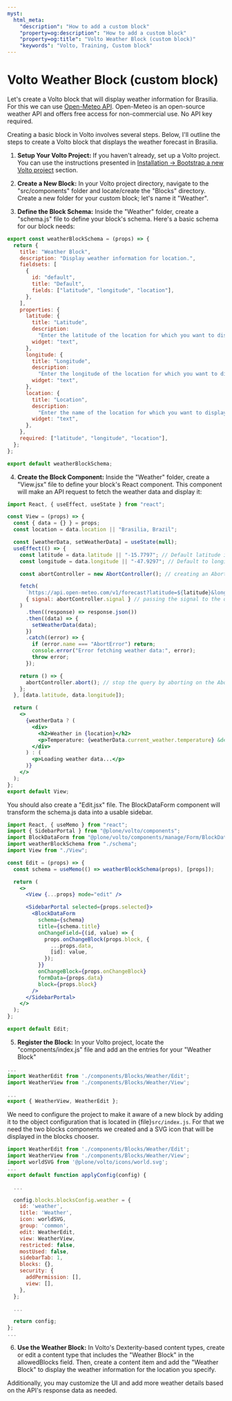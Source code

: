 ```yaml
---
myst:
  html_meta:
    "description": "How to add a custom block"
    "property=og:description": "How to add a custom block"
    "property=og:title": "Volto Weather Block (custom block)"
    "keywords": "Volto, Training, Custom block"
---
```


# Volto Weather Block (custom block)

Let's create a Volto block that will display weather information for Brasilia. For this we can use [Open-Meteo API](https://open-meteo.com/). Open-Meteo is an open-source weather API and offers free access for non-commercial use. No API key required.

Creating a basic block in Volto involves several steps. Below, I'll outline the steps to create a Volto block that displays the weather forecast in Brasilia.

1. **Setup Your Volto Project:** If you haven't already, set up a Volto project. You can use the instructions presented in [Installation -> Bootstrap a new Volto project](installation.md) section.

2. **Create a New Block:** In your Volto project directory, navigate to the "src/components" folder and locate/create the "Blocks" directory. Create a new folder for your custom block; let's name it "Weather".

3. **Define the Block Schema:** Inside the "Weather" folder, create a "schema.js" file to define your block's schema. Here's a basic schema for our block needs:

```js
export const weatherBlockSchema = (props) => {
  return {
    title: "Weather Block",
    description: "Display weather information for location.",
    fieldsets: [
      {
        id: "default",
        title: "Default",
        fields: ["latitude", "longitude", "location"],
      },
    ],
    properties: {
      latitude: {
        title: "Latitude",
        description:
          "Enter the latitude of the location for which you want to display the weather (e.g., 43.1849).",
        widget: "text",
      },
      longitude: {
        title: "Longitude",
        description:
          "Enter the longitude of the location for which you want to display the weather (e.g., -2.4716).",
        widget: "text",
      },
      location: {
        title: "Location",
        description:
          "Enter the name of the location for which you want to display the weather (e.g., Brasilia, Brazil).",
        widget: "text",
      },
    },
    required: ["latitude", "longitude", "location"],
  };
};

export default weatherBlockSchema;
```

4. **Create the Block Component:** Inside the "Weather" folder, create a "View.jsx" file to define your block's React component. This component will make an API request to fetch the weather data and display it:

```jsx
import React, { useEffect, useState } from "react";

const View = (props) => {
  const { data = {} } = props;
  const location = data.location || "Brasilia, Brazil";

  const [weatherData, setWeatherData] = useState(null);
  useEffect(() => {
    const latitude = data.latitude || "-15.7797"; // Default latitude if no latitude is provided
    const longitude = data.longitude || "-47.9297"; // Default to longitude if no longitude is provided

    const abortController = new AbortController(); // creating an AbortController

    fetch(
      `https://api.open-meteo.com/v1/forecast?latitude=${latitude}&longitude=${longitude}&current_weather=true&timezone=auto`,
      { signal: abortController.signal } // passing the signal to the query
    )
      .then((response) => response.json())
      .then((data) => {
        setWeatherData(data);
      })
      .catch((error) => {
        if (error.name === "AbortError") return;
        console.error("Error fetching weather data:", error);
        throw error;
      });

    return () => {
      abortController.abort(); // stop the query by aborting on the AbortController on unmount
    };
  }, [data.latitude, data.longitude]);

  return (
    <>
      {weatherData ? (
        <div>
          <h2>Weather in {location}</h2>
          <p>Temperature: {weatherData.current_weather.temperature} &deg;C</p>
        </div>
      ) : (
        <p>Loading weather data...</p>
      )}
    </>
  );
};
export default View;
```

You should also create a "Edit.jsx" file. The BlockDataForm component will transform the schema.js data into a usable sidebar.

```jsx
import React, { useMemo } from "react";
import { SidebarPortal } from "@plone/volto/components";
import BlockDataForm from "@plone/volto/components/manage/Form/BlockDataForm";
import weatherBlockSchema from "./schema";
import View from "./View";

const Edit = (props) => {
  const schema = useMemo(() => weatherBlockSchema(props), [props]);

  return (
    <>
      <View {...props} mode="edit" />

      <SidebarPortal selected={props.selected}>
        <BlockDataForm
          schema={schema}
          title={schema.title}
          onChangeField={(id, value) => {
            props.onChangeBlock(props.block, {
              ...props.data,
              [id]: value,
            });
          }}
          onChangeBlock={props.onChangeBlock}
          formData={props.data}
          block={props.block}
        />
      </SidebarPortal>
    </>
  );
};

export default Edit;
```

5. **Register the Block:** In your Volto project, locate the "components/index.js" file and add an the entries for your "Weather Block"

```js
...
import WeatherEdit from './components/Blocks/Weather/Edit';
import WeatherView from './components/Blocks/Weather/View';

...
export { WeatherView, WeatherEdit };

```

We need to configure the project to make it aware of a new block by adding it to the object configuration that is located in {file}`src/index.js`.
For that we need the two blocks components we created and a SVG icon that will be displayed in the blocks chooser.

```js
import WeatherEdit from './components/Blocks/Weather/Edit';
import WeatherView from './components/Blocks/Weather/View';
import worldSVG from '@plone/volto/icons/world.svg';
...
export default function applyConfig(config) {

  ...

  config.blocks.blocksConfig.weather = {
    id: 'weather',
    title: 'Weather',
    icon: worldSVG,
    group: 'common',
    edit: WeatherEdit,
    view: WeatherView,
    restricted: false,
    mostUsed: false,
    sidebarTab: 1,
    blocks: {},
    security: {
      addPermission: [],
      view: [],
    },
  };

  ...

  return config;
};
...
```

6. **Use the Weather Block:** In Volto's Dexterity-based content types, create or edit a content type that includes the "Weather Block" in the allowedBlocks field. Then, create a content item and add the "Weather Block" to display the weather information for the location you specify.

Additionally, you may customize the UI and add more weather details based on the API's response data as needed.
